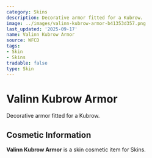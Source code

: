 ```yaml
---
category: Skins
description: Decorative armor fitted for a Kubrow.
image: ../images/valinn-kubrow-armor-b41353d357.png
last_updated: '2025-09-17'
name: Valinn Kubrow Armor
source: WFCD
tags:
- Skin
- Skins
tradable: false
type: Skin
---
```


# Valinn Kubrow Armor

Decorative armor fitted for a Kubrow.

## Cosmetic Information

**Valinn Kubrow Armor** is a skin cosmetic item for Skins.

